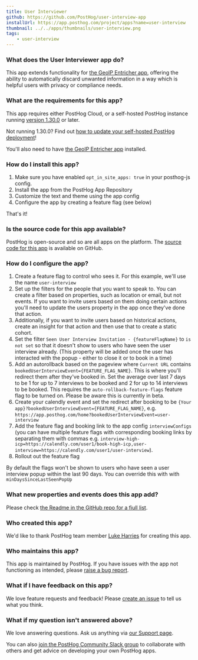 ```yaml
---
title: User Interviewer
github: https://github.com/PostHog/user-interview-app
installUrl: https://app.posthog.com/project/apps?name=user-interview
thumbnail: ../../apps/thumbnails/user-interview.png
tags:
    - user-interview
---
```


### What does the User Interviewer app do?

This app extends functionality for [the GeoIP Entricher app](/apps/geoip-enrichment), offering the ability to automatically discard unwanted information in a way which is helpful users with privacy or compliance needs.  

### What are the requirements for this app?

This app requires either PostHog Cloud, or a self-hosted PostHog instance running [version 1.30.0](https://posthog.com/blog/the-posthog-array-1-30-0) or later.

Not running 1.30.0? Find out [how to update your self-hosted PostHog deployment](https://posthog.com/docs/runbook/upgrading-posthog)!

You'll also need to have [the GeoIP Entricher app](/apps/geoip-enrichment) installed. 

### How do I install this app?

1. Make sure you have enabled `opt_in_site_apps: true` in your posthog-js config.
2. Install the app from the PostHog App Repository
3. Customize the text and theme using the app config
4. Configure the app by creating a feature flag (see below)

That's it!

### Is the source code for this app available?

PostHog is open-source and so are all apps on the platform. The [source code for this app](https://github.com/posthog/user-interview-app) is available on GitHub.

### How do I configure the app?

1. Create a feature flag to control who sees it. For this example, we'll use the name `user-interview`
2. Set up the filters for the people that you want to speak to. You can create a filter based on properties, such as location or email, but not  events. If you want to invite users based on them doing certain actions you'll need to update the users property in the app once they've done that action.
3. Additionally, if you want to invite users based on historical actions, create an insight for that action and then use that to create a static cohort.
4. Set the filter `Seen User Interview Invitation - {featureFlagName}` to `is not set` so that it doesn't show to users who have seen the user interview already. (This property will be added once the user has interacted with the popup - either to close it or to book in a time)
5. Add an autorollback based on the pageview where `Current URL` contains `bookedUserInterviewEvent={FEATURE_FLAG_NAME}`. This is where you'll redirect them after they've booked in. Set the average over last 7 days to be 1 for up to 7 interviews to be booked and 2 for up to 14 interviews to be booked.
This requires the `auto-rollback-feature-flags` feature flag to be turned on. Please be aware this is currently in beta. 
6. Create your calendly event and
set the redirect after booking to be `{Your app}?bookedUserInterviewEvent={FEATURE_FLAG_NAME}`, e.g. `https://app.posthog.com/home?bookedUserInterviewEvent=user-interview`
7. Add the feature flag and booking link to the app config `interviewConfigs` (you can have multiple feature flags with corresponding booking links by separating them with commas e.g. `interview-high-icp=https://calendly.com/user1/book-high-icp,user-interview=https://calendly.com/user1/user-interview`).
8. Rollout out the feature flag

By default the flags won't be shown to users who have seen a user interview popup within the last 90 days. You can override this with with `minDaysSinceLastSeenPopUp`

### What new properties and events does this app add?

Please check [the Readme in the GitHub repo for a fiull list](https://github.com/posthog/user-interview-app#tracking-events). 

### Who created this app?

We'd like to thank PostHog team member [Luke Harries](https://github.com/paolodamico/) for creating this app.

### Who maintains this app?

This app is maintained by PostHog. If you have issues with the app not functioning as intended, please [raise a bug report](https://github.com/posthog/user-interview-app).

### What if I have feedback on this app?

We love feature requests and feedback! Please [create an issue](https://github.com/PostHog/posthog/issues/new?assignees=&labels=enhancement%2C+feature&template=feature_request.md) to tell us what you think.

### What if my question isn't answered above?

We love answering questions. Ask us anything via [our Support page](/questions).

You can also [join the PostHog Community Slack group](/slack) to collaborate with others and get advice on developing your own PostHog apps.
